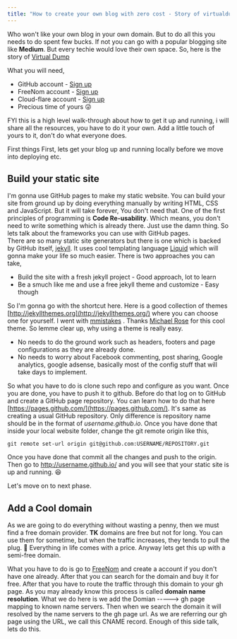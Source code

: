 ```yaml
---
title: "How to create your own blog with zero cost - Story of virtualdump"
---
```


Who won't like your own blog in your own domain. But to do all this you needs to do spent few bucks. If not you can go with a popular blogging site like **Medium**.  But every techie would love their own space. So, here is the story of  [Virtual Dump](http://virtualdump.tk/)

What you will need,
- GitHub account -  [Sign up](https://github.com/)
- FreeNom account - [Sign up](https://my.freenom.com/)
- Cloud-flare account - [Sign up](https://www.cloudflare.com/) 
- Precious time of yours :stuck_out_tongue_winking_eye:

FYI this is a high level walk-through about how to get it up and running, i will share all the resources, you have to do it your own. Add a little touch of yours to it, don't do what everyone does. 

First things First, lets get your blog up and running locally before we move into deploying etc.

## Build your static site
I'm gonna use GitHub pages to make my static website. You can build your site from ground up by doing everything manually by writing HTML, CSS and JavaScript. But it will take forever, You don't need that. One of the first principles of programming is **Code Re-usability**.  Which means, you don't need to write something which is already there. Just use the damn thing. So lets talk about the frameworks you can use with GitHub pages.  
There are so many static site generators but there is one which is backed by GitHub itself, [jekyll](https://jekyllrb.com/). It uses cool templating  language [Liquid](https://jekyllrb.com/docs/liquid/) which will gonna make your life so much easier. There is two approaches you can take,

 - Build the site with a fresh jekyll project - Good approach, lot to learn 
 - Be a smuch like me and use a free jekyll theme and customize - Easy though

So I'm gonna go with the shortcut here.  Here is a good collection of themes [http://jekyllthemes.org](http://jekyllthemes.org/) where you can choose one for yourself.  I went with [mmistakes](https://mmistakes.github.io/) . Thanks [Michael Rose](https://twitter.com/mmistakes) for this cool theme. So lemme clear up, why using a theme is really easy.

 - No needs to do the ground work such as headers, footers and page configurations as they are already done.
 - No needs to worry about Facebook commenting, post sharing, Google analytics, google adsense, basically most of the config stuff that will take days to implement. 

So what you have to do is clone such repo and configure as you want. Once you are done, you have to push it to github. Before do that log on to GitHub and create a GitHub page repository.  You can learn how to do that here [https://pages.github.com/](https://pages.github.com/). It's same as creating a usual GitHub repository. Only difference is repository name should be in the format of *username.github.io*. Once you have done that inside your local website folder, change the git remote origin like this,

`
git remote set-url origin git@github.com:USERNAME/REPOSITORY.git
`

Once you have done that commit all the changes and push to the origin. Then go to http://username.github.io/ and you will see that your static site is up and running.  :satisfied:

Let's move on to next phase.

##  Add a Cool domain

As we are going to do everything without wasting a penny, then we must find a free domain provider.  **TK** domains are free but not for long. You can use them for sometime, but when the traffic increases, they tends to pull the plug. :grimacing: Everything in life comes with a price. Anyway lets get this up with a semi-free domain. 

What you have to do is go to [FreeNom](https://my.freenom.com/) and create a account if you don't have one already. After that you can search for the domain and buy it for free. After that you have to route the traffic through this domain to your gh page. As you may already know this process is called **domain name resolution**. What we do here is we add the Domian  -----> gh page mapping to known name servers. Then when we search the domain it will resolved by the name servers to the gh page url. As we are referring our gh page using the URL, we call this CNAME record. Enough of this side talk, lets do this.